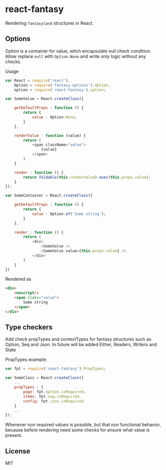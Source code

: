 react-fantasy
=============

Rendering ```fantasyland``` structures in React.

## Options

Option is a container for value, witch encapsulate null check condition. Allow replace ```null``` with ```Option.None``` and write only logic without any checks.

Usage

```js
var React = require('react'),
    Option = require('fantasy-options').Option,
    option = require('react-fantasy').option;

var SomeValue = React.createClass({

    getDefaultProps : function () {
        return {
            value : Option.None;
        }
    },

    renderValue : function (value) {
        return (
            <span className="value">
                {value}
            </span>
        )
    }

    render : function () {
        return foldable(this.renderValue).exec(this.props.value);
    }
});

var SomeContainer = React.createClass({

    getDefaultProps : function () {
        return {
            value : Option.of('Some string');
        }
    },

    render : function () {
        return (
            <div>
                <SomeValue />
                <SomeValue value={this.props.value} />
            </div>
        )
    }
})

```

Rendered as

```html
<div>
    <noscript/>
    <span class="value">
        Some string
    </span>
</div>
```

## Type checkers

Add check propTypes and contextTypes for fantasy structures such as Option, Seq and Json. In future will be added Either, Readers, Writers and State

PropTypes example:

```js
var fpt = require('react-fantasy').PropTypes;

var SomeClass = React.createClass({
    ...
    propTypes : {
        page: fpt.option.isRequired,
        items: fpt.seq.isRequired,
        config: fpt.json.isRequired
    }
    ...
});
```

Whenever non required values is possible, but that non functional behavior, because before rendering need some checks for ensure what value is present.

## License
MIT
